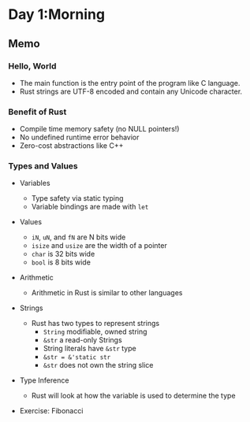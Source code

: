 # Day 1:Morning

## Memo

### Hello, World

- The main function is the entry point of the program like C language.
- Rust strings are UTF-8 encoded and contain any Unicode character.

### Benefit of Rust 

- Compile time memory safety (no NULL pointers!)
- No undefined runtime error behavior
- Zero-cost abstractions like C++

### Types and Values

- Variables
    - Type safety via static typing
    - Variable bindings are made with `let`

- Values
    - `iN`, `uN`, and `fN` are N bits wide
    - `isize` and `usize` are the width of a pointer
    - `char` is 32 bits wide
    - `bool` is 8 bits wide

- Arithmetic
    - Arithmetic in Rust is similar to other languages

- Strings
    - Rust has two types to represent strings
        - `String` modifiable, owned string
        - `&str` a read-only Strings
        - String literals have `&str` type
        - `&str = &'static str`
        - `&str` does not own the string slice

- Type Inference
    - Rust will look at how the variable is used to determine the type

- Exercise: Fibonacci
